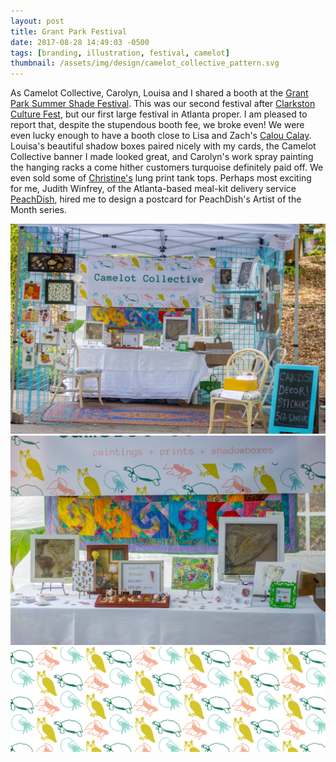 ```yaml
---
layout: post
title: Grant Park Festival
date: 2017-08-28 14:49:03 -0500
tags: [branding, illustration, festival, camelot]
thumbnail: /assets/img/design/camelot_collective_pattern.svg
---
```


As Camelot Collective, Carolyn, Louisa and I shared a booth at the [Grant Park Summer Shade Festival](http://www.summershadefestival.org/). This was our second festival after [Clarkston Culture Fest](http://www.clarkstonculturefest.org/), but our first large festival in Atlanta proper. I am pleased to report that, despite the stupendous booth fee, we broke even! We were even lucky enough to have a booth close to Lisa and Zach's [Calou Calay](http://caloucalay.com/). Louisa's beautiful shadow boxes paired nicely with my cards, the Camelot Collective banner I made looked great, and Carolyn's work spray painting the hanging racks a come hither customers turquoise definitely paid off. We even sold some of [Christine's](http://www.christinebaum.com/) lung print tank tops. Perhaps most exciting for me, Judith Winfrey, of the Atlanta-based meal-kit delivery service [PeachDish](https://www.linkedin.com/company/peachdish), hired me to design a postcard for PeachDish's Artist of the Month series.

<div class="row">
  <div class="col-lg-12 pt-4">
  	<img class="prototype" src="/assets/img/design/grant_park_booth.jpg" alt="Grant Park Summer Shade Festival booth picture"/>
  </div>
</div>

<div class="row">
  <div class="col-lg-12 pt-4">
  	<img class="prototype" src="/assets/img/design/grant_park_close_up.jpg" alt="Grant Park Summer Shade Festival booth close up"/>
  </div>
</div>

<div class="row">
  <div class="col-lg-12 pt-4 pb-4">
  	<img src="/assets/img/patterns/camelot_collective_pattern.svg" alt="Grant Park Summer Shade Festival booth picture"/>
  </div>
</div>
